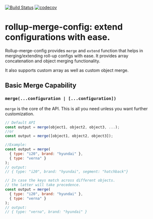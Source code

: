 [![Build Status](https://travis-ci.org/TechnionYP5777/project-name.png)](https://codecov.io/gh/kjoshi1988/rollup-merge-config) [![codecov](https://codecov.io/gh/kjoshi1988/rollup-merge-config/branch/master/graph/badge.svg)](https://codecov.io/gh/kjoshi1988/rollup-merge-config)

# rollup-merge-config: extend configurations with ease.
Rollup-merge-config provides `merge` and `extend` function that helps in merging/extending roll-up configs with ease.
It provides array concatenation and object merging functionality.

It also supports custom array as well as custom object merge.

## Basic Merge Capability

### **`merge(...configuration | [...configuration])`**

`merge` is the core of the API. 
This is all you need unless you want further customization.

```javascript
// Default API
const output = merge(object1, object2, object3, ...);
//or
const output = merge([object1, object2, object3]);

//Example:
const output = merge(
  { type: "i20", brand: "hyundai" },
  { type: "verna" }
);
// output:
// { type: "i20", brand: "hyundai", segment: "hatchback"}

// In case the keys match across different objects.
// the latter will take precedence.
const output = merge(
  { type: "i20", brand: "hyundai" },
  { type: "verna" }
);
// output:
// { type: "verna", brand: "hyundai" }
```
